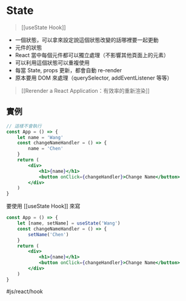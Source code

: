 # State
>[[useState Hook]]
- 一個狀態，可以拿來設定說這個狀態改變的話哪裡要一起更動
- 元件的狀態
- React 當中每個元件都可以獨立處理（不影響其他頁面上的元素）
- 可以利用這個狀態可以重複使用
- 每當 State, props 更新，都會自動 re-render
- 原本要用 DOM 來處理（querySelector, addEventListener 等等）
>[[Rerender a React Application：有效率的重新渲染]]


## 實例
```jsx
// 這樣不會執行
const App = () => {
	let name = 'Wang'
	const changeNameHandler = () => {
		name = 'Chen'
	}
	return (
		<div>
			<h1>{name}</h1>
			<button onClick={changeHandler}>Change Name</button>
		</div>
	)
}
```
要使用 [[useState Hook]] 來寫
```jsx
const App = () => {
	let [name, setName] = useState('Wang')
	const changeNameHandler = () => {
		setName('Chen')
	}
	return (
		<div>
			<h1>{name}</h1>
			<button onClick={changeHandler}>Change Name</button>
		</div>
	)
}
```

#js/react/hook